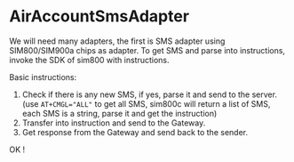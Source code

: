 # AirAccountSmsAdapter

We will need many adapters, the first is SMS adapter using SIM800/SIM900a chips as adapter.
To get SMS and parse into instructions, invoke the SDK of sim800 with instructions.

Basic instructions:
1. Check if there is any new SMS, if yes, parse it and send to the server.(use `AT+CMGL="ALL"` to get all SMS, sim800c will return a list of SMS, each SMS is a string, parse it and get the instruction)
2. Transfer into instruction and send to the Gateway.
3. Get response from the Gateway and send back to the sender.

OK !
